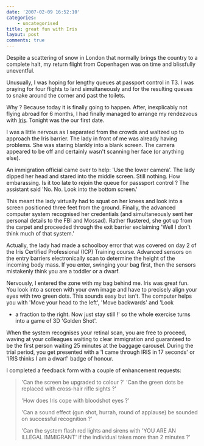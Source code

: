```yaml
---
date: '2007-02-09 16:52:10'
categories:
    - uncategorised
title: great fun with Iris
layout: post
comments: true
---
```

Despite a scattering of snow in London that normally brings the country
to a complete halt, my return flight from Copenhagen was on time and
blissfully uneventful.

Unusually, I was hoping for lengthy queues at passport control in T3. I
was praying for four flights to land simultaneously and for the
resulting queues to snake around the corner and past the toilets.

Why ? Because today it is finally going to happen. After, inexplicably
not flying abroad for 6 months, I had finally managed to arrange my
rendezvous with
[Iris](http://www.nbrightside.com/blog/2006/10/03/stood-up-by-iris/).
Tonight was the our first date.

I was a little nervous as I separated from the crowds and waltzed up to
approach the Iris barrier. The lady in front of me was already having
problems. She was staring blankly into a blank screen. The camera
appeared to be off and certainly wasn't scanning her face (or anything
else).

An immigration official came over to help: 'Use the lower camera'. The
lady dipped her head and stared into the middle screen. Still nothing.
How embarassing. Is it too late to rejoin the queue for passsport
control ? The assistant said 'No. No. Look into the bottom screen.'

This meant the lady virtually had to squat on her knees and look into a
screen positioned three feet from the ground. Finally, the advanced
computer system recognised her credentials (and simultaneously sent her
personal details to the FBI and Mossad). Rather flustered, she got up
from the carpet and proceeded through the exit barrier exclaiming 'Well
I don't think much of that system.'

Actually, the lady had made a schoolboy error that was covered on day 2
of the Iris Certified Professional (ICP) Training course. Advanced
sensors on the entry barriers electronically scan to determine the
height of the incoming body mass. If you enter, swinging your bag first,
then the sensors mistakenly think you are a toddler or a dwarf.

Nervously, I entered the zone with my bag behind me. Iris was great fun.
You look into a screen with your own image and have to precisely align
your eyes with two green dots. This sounds easy but isn't. The computer
helps you with 'Move your head to the left', 'Move backwards' and 'Look
- a fraction to the right. Now just stay still !' so the whole exercise
turns into a game of 3D 'Golden Shot'.

When the system recognises your retinal scan, you are free to proceed,
waving at your colleagues waiting to clear immigration and guaranteed to
be the first person waiting 25 minutes at the baggage carousel. During
the trial period, you get presented with a 'I came through IRIS in 17
seconds' or 'IRIS thinks I am a dwarf' badge of honour.

I completed a feedback form with a couple of enhancement requests:

> 'Can the screen be upgraded to colour ?'
> 'Can the green dots be replaced with cross-hair rifle sights ?'
>
> 'How does Iris cope with bloodshot eyes ?'
>
> 'Can a sound effect (gun shot, hurrah, round of applause) be sounded
> on successful recognition ?'
>
> 'Can the system flash red lights and sirens with 'YOU ARE AN ILLEGAL
> IMMIGRANT' if the individual takes more than 2 minutes ?'
